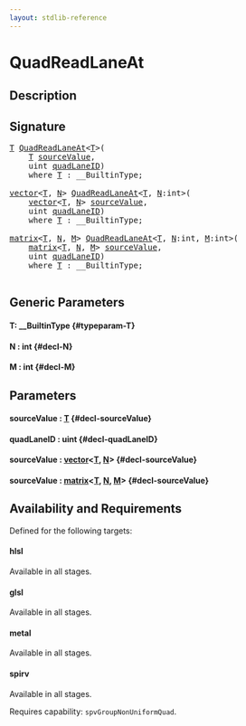 ```yaml
---
layout: stdlib-reference
---
```


# QuadReadLaneAt

## Description





## Signature 

<pre>
<a href="/stdlib-reference/global-decls/quadreadlaneat-048c#typeparam-T" class="code_type">T</a> <a href="/stdlib-reference/global-decls/quadreadlaneat-048c">QuadReadLaneAt</a>&lt;<a href="/stdlib-reference/global-decls/quadreadlaneat-048c#typeparam-T" class="code_type">T</a>&gt;(
    <a href="/stdlib-reference/global-decls/quadreadlaneat-048c#typeparam-T" class="code_type">T</a> <a href="/stdlib-reference/global-decls/quadreadlaneat-048c#decl-sourceValue" class="code_param">sourceValue</a>,
    <span class="code_keyword">uint</span> <a href="/stdlib-reference/global-decls/quadreadlaneat-048c#decl-quadLaneID" class="code_param">quadLaneID</a>)
    <span class='code_keyword'>where</span> <a href="/stdlib-reference/global-decls/quadreadlaneat-048c#typeparam-T" class="code_type">T</a> : __BuiltinType;

<a href="/stdlib-reference/types/vector/index" class="code_type">vector</a>&lt;<a href="/stdlib-reference/global-decls/quadreadlaneat-048c#typeparam-T" class="code_type">T</a>, <a href="/stdlib-reference/global-decls/quadreadlaneat-048c#decl-N" class="code_var">N</a>&gt; <a href="/stdlib-reference/global-decls/quadreadlaneat-048c">QuadReadLaneAt</a>&lt;<a href="/stdlib-reference/global-decls/quadreadlaneat-048c#typeparam-T" class="code_type">T</a>, <a href="/stdlib-reference/global-decls/quadreadlaneat-048c#decl-N" class="code_var">N</a>:<span class="code_keyword">int</span>&gt;(
    <a href="/stdlib-reference/types/vector/index" class="code_type">vector</a>&lt;<a href="/stdlib-reference/global-decls/quadreadlaneat-048c#typeparam-T" class="code_type">T</a>, <a href="/stdlib-reference/global-decls/quadreadlaneat-048c#decl-N" class="code_var">N</a>&gt; <a href="/stdlib-reference/global-decls/quadreadlaneat-048c#decl-sourceValue" class="code_param">sourceValue</a>,
    <span class="code_keyword">uint</span> <a href="/stdlib-reference/global-decls/quadreadlaneat-048c#decl-quadLaneID" class="code_param">quadLaneID</a>)
    <span class='code_keyword'>where</span> <a href="/stdlib-reference/global-decls/quadreadlaneat-048c#typeparam-T" class="code_type">T</a> : __BuiltinType;

<a href="/stdlib-reference/types/matrix/index" class="code_type">matrix</a>&lt;<a href="/stdlib-reference/global-decls/quadreadlaneat-048c#typeparam-T" class="code_type">T</a>, <a href="/stdlib-reference/global-decls/quadreadlaneat-048c#decl-N" class="code_var">N</a>, <a href="/stdlib-reference/global-decls/quadreadlaneat-048c#decl-M" class="code_var">M</a>&gt; <a href="/stdlib-reference/global-decls/quadreadlaneat-048c">QuadReadLaneAt</a>&lt;<a href="/stdlib-reference/global-decls/quadreadlaneat-048c#typeparam-T" class="code_type">T</a>, <a href="/stdlib-reference/global-decls/quadreadlaneat-048c#decl-N" class="code_var">N</a>:<span class="code_keyword">int</span>, <a href="/stdlib-reference/global-decls/quadreadlaneat-048c#decl-M" class="code_var">M</a>:<span class="code_keyword">int</span>&gt;(
    <a href="/stdlib-reference/types/matrix/index" class="code_type">matrix</a>&lt;<a href="/stdlib-reference/global-decls/quadreadlaneat-048c#typeparam-T" class="code_type">T</a>, <a href="/stdlib-reference/global-decls/quadreadlaneat-048c#decl-N" class="code_var">N</a>, <a href="/stdlib-reference/global-decls/quadreadlaneat-048c#decl-M" class="code_var">M</a>&gt; <a href="/stdlib-reference/global-decls/quadreadlaneat-048c#decl-sourceValue" class="code_param">sourceValue</a>,
    <span class="code_keyword">uint</span> <a href="/stdlib-reference/global-decls/quadreadlaneat-048c#decl-quadLaneID" class="code_param">quadLaneID</a>)
    <span class='code_keyword'>where</span> <a href="/stdlib-reference/global-decls/quadreadlaneat-048c#typeparam-T" class="code_type">T</a> : __BuiltinType;

</pre>

## Generic Parameters

#### T: \_\_BuiltinType {#typeparam-T}
#### N  : int {#decl-N}
#### M  : int {#decl-M}

## Parameters

#### sourceValue  : [T](/stdlib-reference/global-decls/quadreadlaneat-048c#typeparam-T) {#decl-sourceValue}
#### quadLaneID  : uint {#decl-quadLaneID}
#### sourceValue  : [vector](/stdlib-reference/types/vector/index)\<[T](/stdlib-reference/types/vector/index#typeparam-T), [N](/stdlib-reference/types/vector/index#decl-N)\> {#decl-sourceValue}
#### sourceValue  : [matrix](/stdlib-reference/types/matrix/index)\<[T](/stdlib-reference/types/matrix/t-0), [N](/stdlib-reference/types/matrix/index#decl-N), [M](/stdlib-reference/types/matrix/index#decl-M)\> {#decl-sourceValue}

## Availability and Requirements

Defined for the following targets:

#### hlsl
Available in all stages.

#### glsl
Available in all stages.

#### metal
Available in all stages.

#### spirv
Available in all stages.

Requires capability: `spvGroupNonUniformQuad`.


